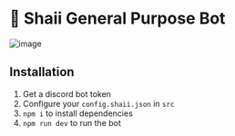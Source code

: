 # 🌸 Shaii General Purpose Bot

![image](http://cdn.shaii.moe/git/readme-header.png)

## Installation

1. Get a discord bot token
2. Configure your `config.shaii.json` in `src`
3. `npm i` to install dependencies
4. `npm run dev` to run the bot
